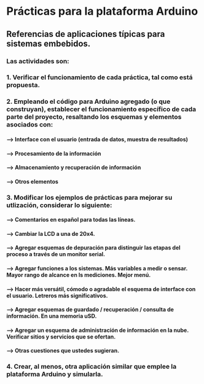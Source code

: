 # Prácticas para la plataforma Arduino
## Referencias de aplicaciones típicas para sistemas embebidos.
### Las actividades son:
### 1. Verificar el funcionamiento de cada práctica, tal como está propuesta.
### 2. Empleando el código para Arduino agregado (o que construyan), establecer el funcionamiento específico de cada parte del proyecto, resaltando los esquemas y elementos asociados con:
#### --> Interface con el usuario (entrada de datos, muestra de resultados)
#### --> Procesamiento de la información
#### --> Almacenamiento y recuperación de información
#### --> Otros elementos
### 3. Modificar los ejemplos de prácticas para mejorar su utlización, considerar lo siguiente:
#### --> Comentarios en español para todas las líneas.
#### --> Cambiar la LCD a una de 20x4.
#### --> Agregar esquemas de depuración para distinguir las etapas del proceso a través de un monitor serial.
#### --> Agregar funciones a los sistemas. Más variables a medir o sensar. Mayor rango de alcance en ls mediciones. Mejor menú.
#### --> Hacer más versátil, cómodo o agradable el esquema de interface con el usuario. Letreros más significativos.
#### --> Agregar esquemas de guardado / recuperación / consulta de información. En una memoria uSD.
#### --> Agregar un esquema de administración de información en la nube. Verificar sitios y servicios que se ofertan.
#### --> Otras cuestiones que ustedes sugieran.
### 4. Crear, al menos, otra aplicación similar que emplee la plataforma Arduino y simularla.
